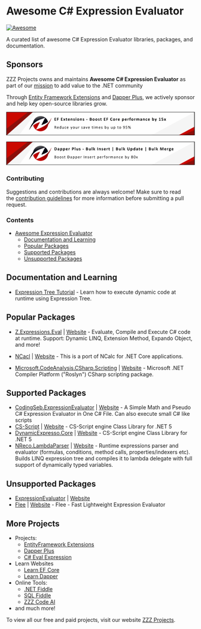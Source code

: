 # Awesome C# Expression Evaluator

[![Awesome](https://awesome.re/badge-flat.svg)](https://awesome.re)

A curated list of awesome C# Expression Evaluator libraries, packages, and documentation.

## Sponsors

ZZZ Projects owns and maintains **Awesome C# Expression Evaluator** as part of our [mission](https://zzzprojects.com/mission) to add value to the .NET community

Through [Entity Framework Extensions](https://entityframework-extensions.net/?utm_source=zzzprojects&utm_medium=awesome-csharp-expression-evaluator) and [Dapper Plus](https://dapper-plus.net/?utm_source=zzzprojects&utm_medium=awesome-csharp-expression-evaluator), we actively sponsor and help key open-source libraries grow.

[![Entity Framework Extensions](https://raw.githubusercontent.com/zzzprojects/awesome-csharp-expression-evaluator/master/entity-framework-extensions-sponsor.png)](https://entityframework-extensions.net/bulk-insert?utm_source=zzzprojects&utm_medium=awesome-csharp-expression-evaluator)

[![Dapper Plus](https://raw.githubusercontent.com/zzzprojects/awesome-csharp-expression-evaluator/master/dapper-plus-sponsor.png)](https://dapper-plus.net/bulk-insert?utm_source=zzzprojects&utm_medium=awesome-csharp-expression-evaluator)

### Contributing

Suggestions and contributions are always welcome! Make sure to read the <a href="https://github.com/zzzprojects/awesome-csharp-expression-evaluator/blob/main/CONTRIBUTING.md">contribution guidelines</a> for more information before submitting a pull request.

### Contents

- [Awesome Expression Evaluator](#awesome-entity-framework-6)
   - [Documentation and Learning](#documentation-and-learning)
   - [Popular Packages](#popular-packages)
   - [Supported Packages](#supported-packages)
   - [Unsupported Packages](#supported-packages)

## Documentation and Learning

- [Expression Tree Tutorial](https://expressiontree-tutorial.net/) - Learn how to execute dynamic code at runtime using Expression Tree.

## Popular Packages

- [Z.Expressions.Eval](https://www.nuget.org/packages/Z.Expressions.Eval/) | [Website](https://eval-expression.net/) - Evaluate, Compile and Execute C# code at runtime. Support: Dynamic LINQ, Extension Method, Expando Object, and more!

- [NCacl](https://www.nuget.org/packages/CoreCLR-NCalc/) | [Website](https://riptutorial.com/ncalc/learn/100000/overview) - This is a port of NCalc for .NET Core applications.
- [Microsoft.CodeAnalysis.CSharp.Scripting](https://www.nuget.org/packages/Microsoft.CodeAnalysis.CSharp.Scripting/) | [Website](https://riptutorial.com/roslyn-scripting/learn/100000/overview) - Microsoft .NET Compiler Platform ("Roslyn") CSharp scripting package.
  
## Supported Packages

- [CodingSeb.ExpressionEvaluator](https://www.nuget.org/packages/CodingSeb.ExpressionEvaluator/) | [Website](https://riptutorial.com/codingseb-expression-evaluator/learn/100000/overview) - A Simple Math and Pseudo C# Expression Evaluator in One C# File. Can also execute small C# like scripts
- [CS-Script](https://www.nuget.org/packages/CS-Script/) | [Website](https://riptutorial.com/cs-script/learn/100000/overview) - CS-Script engine Class Library for .NET 5
- [DynamicExpresso.Core](https://www.nuget.org/packages/DynamicExpresso.Core/) | [Website](https://riptutorial.com/dynamic-expresso/learn/100000/overview) - CS-Script engine Class Library for .NET 5
- [NReco.LambdaParser](https://www.nuget.org/packages/NReco.LambdaParser/) | [Website](https://riptutorial.com/lambda-parser/learn/100000/overview) - Runtime expressions parser and evaluator (formulas, conditions, method calls, properties/indexers etc). Builds LINQ expression tree and compiles it to lambda delegate with full support of dynamically typed variables.

## Unsupported Packages

- [ExpressionEvaluator](https://www.nuget.org/packages/ExpressionEvaluator/) | [Website](https://riptutorial.com/expression-evaluator/learn/100000/overview)
- [Flee](https://www.nuget.org/packages/Flee/) | [Website](https://riptutorial.com/flee/learn/100000/overview) - Flee - Fast Lightweight Expression Evaluator

## More Projects

- Projects:
   - [EntityFramework Extensions](https://entityframework-extensions.net/)
   - [Dapper Plus](https://dapper-plus.net/)
   - [C# Eval Expression](https://eval-expression.net/)
- Learn Websites
   - [Learn EF Core](https://www.learnentityframeworkcore.com/)
   - [Learn Dapper](https://www.learndapper.com/)
- Online Tools:
   - [.NET Fiddle](https://dotnetfiddle.net/)
   - [SQL Fiddle](https://sqlfiddle.com/)
   - [ZZZ Code AI](https://zzzcode.ai/)
- and much more!

To view all our free and paid projects, visit our website [ZZZ Projects](https://zzzprojects.com/).
